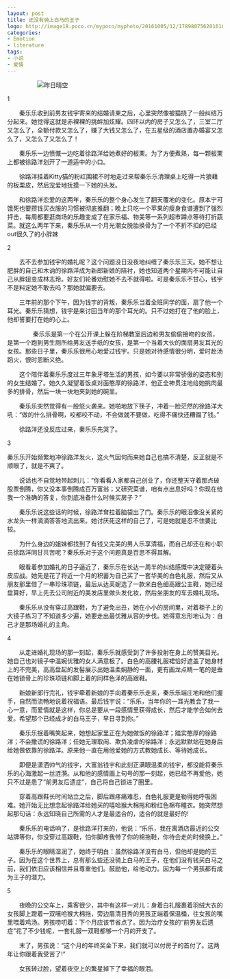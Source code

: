 ```yaml
---
layout: post
title: 还没有骑上白马的王子
logo: http://image18.poco.cn/mypoco/myphoto/20161005/12/17898075620161005122033063.png
categories:
- Emotion
- literature
tags:
- 小说
- 爱情
---
```




　　　　　![昨日晴空](http://image16.poco.cn/mypoco/myphoto/20160417/21/17898075620160417211000081.jpg)





1




　　秦乐乐收到前男友钱宇寄来的结婚请柬之后，心里突然像被猫挠了一般纠结万分起来。她觉得这就是赤裸裸的挑衅加炫耀。四环以内的房子又怎么了，三室二厅又怎么了，全额付款又怎么了，赚了大钱又怎么了，在五星级的酒店置办婚宴又怎么了，又怎么了又怎么了！



　　秦乐乐一边愤慨一边吃着徐路洋给她煮好的板栗。为了方便煮熟，每一颗板栗上都被徐路洋划开了一道适中的小口。




　　徐路洋挂着Kitty猫的粉红围裙不时地走过来帮秦乐乐清理桌上吃得一片狼藉的板栗皮，然后宠爱地抚摸一下她的头发。


　　和徐路洋恋爱的这两年，秦乐乐的整个身心发生了翻天覆地的变化。原本宁可饿死也要攒钱买衣服的习惯被彻底推翻；晚上只吃一个苹果的瘦身食谱遭到了强烈抨击，每周都要逛商场的乐趣变成了在家乐福、物美等一系列超市蹲点等待打折蔬菜。就这么两年下来，秦乐乐从一个月光潮女脱胎换骨为了一个不折不扣的已经out很久了的小胖妹



2




　　去不去参加钱宇的婚礼呢？这个问题没日没夜地纠缠了秦乐乐三天。她不想让肥胖的自己和木讷的徐路洋成为新郎新娘的陪衬，她也知道两个星期内不可能让自己从胖妞变成林志玲。好友们轮番劝慰她不去不就得啦。可是秦乐乐不甘心，钱宇不是料定她不敢去吗？那她就偏要去。




　　三年前的那个下午，因为钱宇的背叛，秦乐乐当着全班同学的面，扇了他一个耳光。秦乐乐猜想，钱宇是来讨回当年的那个耳光的。只不过她打在了他的脸上，他却誓要打在她的心上。




　　
　　秦乐乐是第一个在公开课上躲在阶梯教室后边和男友偷偷接吻的女孩，是第一个跑到男生厕所给男友送手纸的女孩，是第一个当着大伙的面扇男友耳光的女孩。那些日子里，秦乐乐很用心地爱过钱宇。只是她对待感情很分明，爱时赴汤蹈火，恨时恩断义绝。




　　这个陪伴着秦乐乐度过三年象牙塔生活的男孩，如今要以非常骄傲的姿态和别的女生结婚了。她久久凝望着饭桌对面憨厚的徐路洋，他正全神贯注地给她挑肉最多的排骨，然后一块一块地夹到她的碗里。




　　秦乐乐突然觉得有一股怒火袭来。她啪地放下筷子，冲着一脸茫然的徐路洋大吼：“做的什么排骨啊，咬都咬不动，不会做就不要做，吃得不痛快还糟蹋了钱。”




　　徐路洋还没反应过来，秦乐乐先哭了。



3




秦乐乐开始频繁地冲徐路洋发火，这火气因何而来她自己也搞不清楚，反正就是不顺眼了，就是不爽了。




　　说话也不自觉地带起刺儿：“你看看人家都自己创业了，你还整天守着那点破股票倒腾，你又没本事倒腾成百万富翁；又研究菜谱，咱有点出息好吗？你现在给我一个准确的答复，你到底准备什么时候买房子？”




　　秦乐乐说这些话的时候，徐路洋耷拉着脑袋出了门。秦乐乐的眼泪像没关紧的水龙头一样滴滴答答地流出来。她讨厌死这样的自己了，可是她就是忍不住要比较。





　　为什么身边的姐妹都找到了有钱又完美的男人乐享清福，而自己却还在和小职员徐路洋同甘共苦呢？秦乐乐对于这个问题真是百思不得其解。



　　眼看着参加婚礼的日子逼近了，秦乐乐在长达一周半的纠结感慨中决定硬着头皮应战。她先是花了将近一个月的积蓄为自己买了一套华美的白色礼服，然后又从朋友那里借了一串珍珠项链，最后从达芙妮选了一款米白色细高跟公主鞋，她已经盘算好，早上先去公司附近的美发店里做头发化妆，然后坐朋友的车去婚礼现场。




　　秦乐乐从没有穿过高跟鞋，为了避免出丑，她在小小的房间里，对着柜子上的大镜子练习了不知道多少遍，她要走出最优雅从容的步伐。她得意忘形地认为：自己才是那场婚礼的主角。



4


　　从走进婚礼现场的那一刻起，秦乐乐就感受到了许多投射在身上的赞美目光。她自己也对镜子中温婉优雅的女人满意极了。白色的高腰礼服裙恰好遮盖了她身材上的不完美，高高盘起的发髻展示出她温柔娴静的一面，更有画龙点睛一笔的是垂在她锁骨上的珍珠项链和脚上着的同样色泽的高跟鞋。




　　新娘新郎行完礼，钱宇牵着新娘的手向着秦乐乐走来，秦乐乐端庄地和他们握手，自然而流畅地说着祝福语。最后钱宇说：“乐乐，当年你的一耳光教会了我一心一意，而爱情就是这样，你总是要从一段感情里获得成长，然后才能学会如何去爱。希望那个已经成才的白马王子，早日寻到你。”




　　秦乐乐抿着嘴笑起来，她想起家里正在为她做饭的徐路洋；踏实憨厚的徐路洋；不会撒谎的徐路洋；任她无理取闹、欺负凌虐的徐路洋；永远默默站在她身后给她做依靠的徐路洋。原来他一直在用他爱她的方式教她成长、等待她成长。




　　即便是潇洒帅气的钱宇，大富翁钱宇和此刻正满眼温柔的钱宇，都没能将秦乐乐的心海激起一丝涟漪。从和他的感情画上句号的那一刻起，她已经不再爱他，她只不过是患了“前男友后遗症”，自己将自己锁进了圈里。





　　穿着高跟鞋长时间站立之后，脚后跟疼痛难忍，白色礼服更是勒得她呼吸困难。她开始无比想念起徐路洋给她买的嘻哈猴大棉拖和粉红色棉布睡衣。她突然想起那句话：永远知晓自己所需的人才是最适合的，适合的就是最好的!




　　秦乐乐的电话响了，是徐路洋打来的，他说：“乐乐，我在离酒店最近的公交站牌等你，你没穿过高跟鞋，怕你脚疼我带了你的棉拖鞋，你待会走的时候换上。”



　　秦乐乐的眼睛湿润了，她终于明白：虽然徐路洋没有白马，但他却是她的王子。因为在这个世界上，总有那么些还没骑上白马的王子，在他们没有钱买白马之前，我们依旧应该相信并且尊重他们。鼓励他，给他动力。因为每一个男孩都有成为王子的潜力。



5


　　夜晚的公交车上，乘客很少，其中有这样一对儿：身着白礼服裹着羽绒大衣的女孩脚上蹬着一双嘻哈猴大棉拖，旁边眉清目秀的男孩正端着保温桶，往女孩的嘴里喂着鸡汤。男孩唠叨着：下个月应该节省点了。因为治疗女孩的“前男友后遗症”花了不少钱呢，一套礼服一双鞋都够一个月的开支了。



　　末了，男孩说：“这个月的年终奖金下来，我们就可以付房子的首付了。这两年让你跟着我受苦了!”



　　女孩转过脸，望着夜空上的繁星掉下了幸福的眼泪。
    
